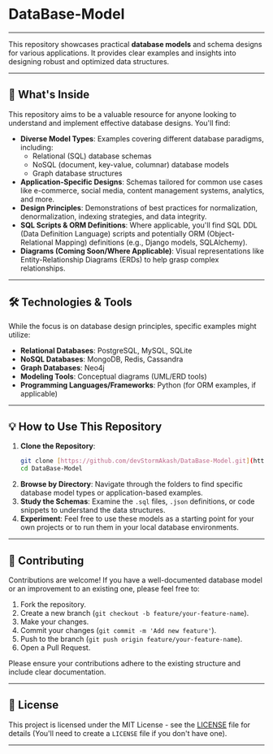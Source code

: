 # DataBase-Model

---

This repository showcases practical **database models** and schema designs for various applications. It provides clear examples and insights into designing robust and optimized data structures.

---

## 🚀 What's Inside

This repository aims to be a valuable resource for anyone looking to understand and implement effective database designs. You'll find:

* **Diverse Model Types**: Examples covering different database paradigms, including:
    * Relational (SQL) database schemas
    * NoSQL (document, key-value, columnar) database models
    * Graph database structures
* **Application-Specific Designs**: Schemas tailored for common use cases like e-commerce, social media, content management systems, analytics, and more.
* **Design Principles**: Demonstrations of best practices for normalization, denormalization, indexing strategies, and data integrity.
* **SQL Scripts & ORM Definitions**: Where applicable, you'll find SQL DDL (Data Definition Language) scripts and potentially ORM (Object-Relational Mapping) definitions (e.g., Django models, SQLAlchemy).
* **Diagrams (Coming Soon/Where Applicable)**: Visual representations like Entity-Relationship Diagrams (ERDs) to help grasp complex relationships.

---

## 🛠️ Technologies & Tools

While the focus is on database design principles, specific examples might utilize:

* **Relational Databases**: PostgreSQL, MySQL, SQLite
* **NoSQL Databases**: MongoDB, Redis, Cassandra
* **Graph Databases**: Neo4j
* **Modeling Tools**: Conceptual diagrams (UML/ERD tools)
* **Programming Languages/Frameworks**: Python (for ORM examples, if applicable)

---

## 💡 How to Use This Repository

1.  **Clone the Repository**:
    ```bash
    git clone [https://github.com/devStormAkash/DataBase-Model.git](https://github.com/devStormAkash/DataBase-Model.git)
    cd DataBase-Model
    ```
2.  **Browse by Directory**: Navigate through the folders to find specific database model types or application-based examples.
3.  **Study the Schemas**: Examine the `.sql` files, `.json` definitions, or code snippets to understand the data structures.
4.  **Experiment**: Feel free to use these models as a starting point for your own projects or to run them in your local database environments.

---

## 🤝 Contributing

Contributions are welcome! If you have a well-documented database model or an improvement to an existing one, please feel free to:

1.  Fork the repository.
2.  Create a new branch (`git checkout -b feature/your-feature-name`).
3.  Make your changes.
4.  Commit your changes (`git commit -m 'Add new feature'`).
5.  Push to the branch (`git push origin feature/your-feature-name`).
6.  Open a Pull Request.

Please ensure your contributions adhere to the existing structure and include clear documentation.

---

## 📄 License

This project is licensed under the MIT License - see the [LICENSE](LICENSE) file for details (You'll need to create a `LICENSE` file if you don't have one).

---
